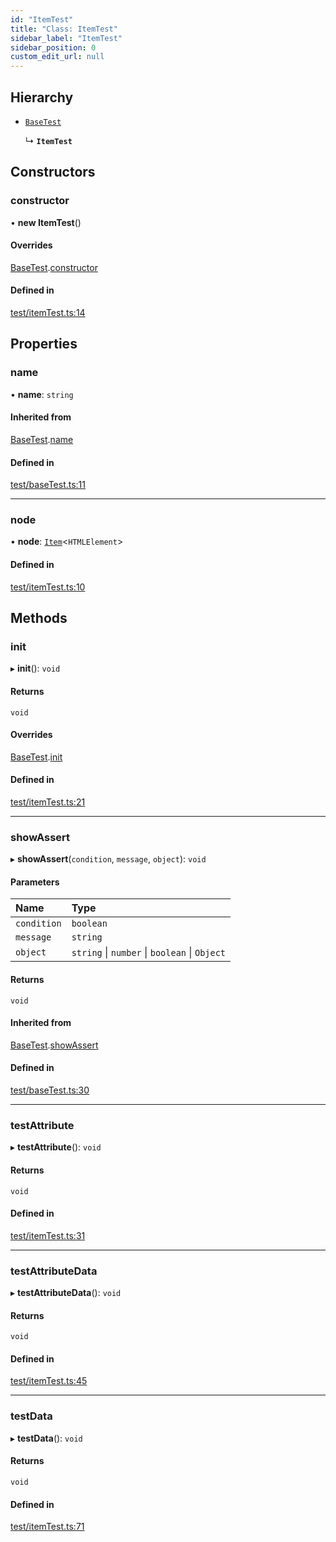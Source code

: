 ```yaml
---
id: "ItemTest"
title: "Class: ItemTest"
sidebar_label: "ItemTest"
sidebar_position: 0
custom_edit_url: null
---
```


## Hierarchy

- [`BaseTest`](BaseTest.md)

  ↳ **`ItemTest`**

## Constructors

### constructor

• **new ItemTest**()

#### Overrides

[BaseTest](BaseTest.md).[constructor](BaseTest.md#constructor)

#### Defined in

[test/itemTest.ts:14](https://bitbucket.org/siposdani87/sui-js/src/5c73bef/src/test/itemTest.ts#lines-14)

## Properties

### name

• **name**: `string`

#### Inherited from

[BaseTest](BaseTest.md).[name](BaseTest.md#name)

#### Defined in

[test/baseTest.ts:11](https://bitbucket.org/siposdani87/sui-js/src/5c73bef/src/test/baseTest.ts#lines-11)

___

### node

• **node**: [`Item`](Item.md)<`HTMLElement`\>

#### Defined in

[test/itemTest.ts:10](https://bitbucket.org/siposdani87/sui-js/src/5c73bef/src/test/itemTest.ts#lines-10)

## Methods

### init

▸ **init**(): `void`

#### Returns

`void`

#### Overrides

[BaseTest](BaseTest.md).[init](BaseTest.md#init)

#### Defined in

[test/itemTest.ts:21](https://bitbucket.org/siposdani87/sui-js/src/5c73bef/src/test/itemTest.ts#lines-21)

___

### showAssert

▸ **showAssert**(`condition`, `message`, `object`): `void`

#### Parameters

| Name | Type |
| :------ | :------ |
| `condition` | `boolean` |
| `message` | `string` |
| `object` | `string` \| `number` \| `boolean` \| `Object` |

#### Returns

`void`

#### Inherited from

[BaseTest](BaseTest.md).[showAssert](BaseTest.md#showassert)

#### Defined in

[test/baseTest.ts:30](https://bitbucket.org/siposdani87/sui-js/src/5c73bef/src/test/baseTest.ts#lines-30)

___

### testAttribute

▸ **testAttribute**(): `void`

#### Returns

`void`

#### Defined in

[test/itemTest.ts:31](https://bitbucket.org/siposdani87/sui-js/src/5c73bef/src/test/itemTest.ts#lines-31)

___

### testAttributeData

▸ **testAttributeData**(): `void`

#### Returns

`void`

#### Defined in

[test/itemTest.ts:45](https://bitbucket.org/siposdani87/sui-js/src/5c73bef/src/test/itemTest.ts#lines-45)

___

### testData

▸ **testData**(): `void`

#### Returns

`void`

#### Defined in

[test/itemTest.ts:71](https://bitbucket.org/siposdani87/sui-js/src/5c73bef/src/test/itemTest.ts#lines-71)
